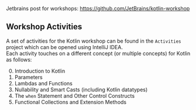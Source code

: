 Jetbrains post for workshops: https://github.com/JetBrains/kotlin-workshop

## Workshop Activities ##
A set of activities for the Kotlin workshop can be found in the `Activities` project which can be opened using IntelliJ IDEA.  
Each activity touches on a different concept (or multiple concepts) for Kotlin as follows:  

0. Introduction to Kotlin
1. Parameters
2. Lambdas and Functions
3. Nullability and Smart Casts (including Kotlin datatypes)
4. The `when` Statement and Other Control Constructs
5. Functional Collections and Extension Methods
 
